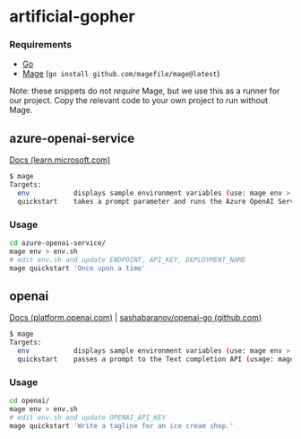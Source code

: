# artificial-gopher

### Requirements

- [Go](https://go.dev/dl/)
- [Mage](https://magefile.org/) (`go install github.com/magefile/mage@latest`)

Note: these snippets do not _require_ Mage, but we use this as a runner for our project. Copy the relevant code to your own project to run without Mage.

## azure-openai-service

[Docs (learn.microsoft.com)](https://learn.microsoft.com/en-us/azure/cognitive-services/openai/quickstart?pivots=rest-api)

```bash
$ mage
Targets:
  env           displays sample environment variables (use: mage env > env.sh)
  quickstart    takes a prompt parameter and runs the Azure OpenAI Service quickstart
```

### Usage

```bash
cd azure-openai-service/
mage env > env.sh
# edit env.sh and update ENDPOINT, API_KEY, DEPLOYMENT_NAME
mage quickstart 'Once upon a time'
```

## openai

[Docs (platform.openai.com)](https://platform.openai.com/docs/api-reference/introduction) | [sashabaranov/openai-go (github.com)](https://github.com/sashabaranov/go-openai#go-openai)

```bash
$ mage
Targets:
  env           displays sample environment variables (use: mage env > env.sh)
  quickstart    passes a prompt to the Text completion API (usage: mage quickstart 'Write a tagline for an ice cream shop.')
```


### Usage

```bash
cd openai/
mage env > env.sh
# edit env.sh and update OPENAI_API_KEY
mage quickstart 'Write a tagline for an ice cream shop.'
```